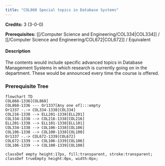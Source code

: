 ```yaml
---
title: "COL868 Special topics in Database Systems"
---
```

**Credits:** 3 (3-0-0)

**Prerequisites:** [[/Computer Science and Engineering/COL334|COL334]] / [[/Computer Science and Engineering/COL672|COL672]] / Equivalent

#### Description
The contents would include specific advanced topics in Database Management Systems in which research is currently going on in the department. These would be announced every time the course is offered.

### Prerequisite Tree

```mermaid
flowchart TD
COL868-1336[COL868]
COL868-1336 --- Or1337[Any one of]:::empty
Or1337 -.-> COL334-1338[COL334]
COL216-1338 --> ELL201-1338[ELL201]
COL334-1338 --> COL216-1338[COL216]
ELL201-1338 --> ELL101-1338[ELL101]
COL334-1338 --> COL106-1338[COL106]
COL106-1338 --> COL100-1338[COL100]
Or1337 -.-> COL672-1339[COL672]
COL672-1339 --> COL106-1339[COL106]
COL106-1339 --> COL100-1339[COL100]

classDef empty height:17px, fill:transparent, stroke:transparent;
classDef trueEmpty height:0px, width:0px;
```